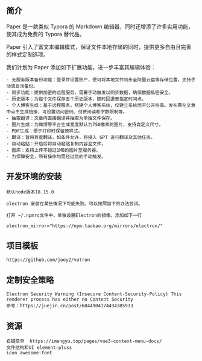 ## 简介

Paper 是一款类似 Typora 的 Markdown 编辑器，同时还增添了许多实用功能，使其成为免费的 Typora 替代品。

Paper 引入了富文本编辑模式，保证文件本地存储的同时，提供更多自由且完善的样式定制选项。

我们计划为 Paper 添加如下扩展功能，进一步丰富其编辑体验：

    - 无服务版本备份功能：登录并设置账户，便可将本地文件同步至阿里云盘等存储位置，支持手动或自动备份。
    - 同步功能：提供加密的远程服务，需要手动触发以同步数据，确保数据私密安全。
    - 历史版本：为每个文件保存五个历史版本，随时回退至指定时间点。
    - 个人博客生成：基于远程服务，搭建个人博客系统，仅建立系统而不公开作品。发布需在文章中点击生成链接，可设置访问密码、付费阅读和字数限制等。
    - 抽取翻译：文章内直接翻译并抽取为单独文件保存。
    - 图片生成：为微博等平台生成宽度默认为750像素的图片，支持自定义尺寸。
    - PDF生成：便于打印时保留原样式。
    - 翻译：暂用百度翻译，如条件允许，将接入 GPT 进行翻译及其他任务。
    - 自动粘贴：开启后将自动粘贴复制内容至文件。
    - 图床：支持上传不超过1MB的图片至服务器。
    - 为保障安全，所有操作均需经过您的手动触发。

## 开发环境的安装

    默认node版本18.15.0

    electron 安装在某些情况下可能失败。可以按照如下的办法尝试。

    打开 ~/.npmrc文件中，单独设置Electron的镜像。添加如下一行

    electron_mirror="https://npm.taobao.org/mirrors/electron/"

## 项目模板

    https://github.com/jooy2/vutron

## 定制安全策略

    Electron Security Warning (Insecure Content-Security-Policy) This renderer process has either no Content Security
    参考：https://juejin.cn/post/6844904174434385933

## 资源

    右键菜单  https://imengyu.top/pages/vue3-context-menu-docs/
    文件结构和UI element-pluss
    icon awesome-font
